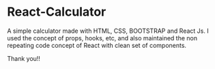 # React-Calculator
A simple calculator made with HTML, CSS, BOOTSTRAP and React Js.
I used the concept of props, hooks, etc, and also maintained the non repeating code concept of React with clean set of components.

Thank you!!
